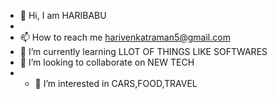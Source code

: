 - 👋 Hi, I am HARIBABU
- 
- 📫 How to reach me harivenkatraman5@gmail.com
- 🌱 I’m currently learning LLOT OF THINGS LIKE SOFTWARES 
- 💞️ I’m looking to collaborate on NEW TECH
- - 👀 I’m interested in CARS,FOOD,TRAVEL

<!---
WarFreak-25/WarFreak-25 is a ✨ special ✨ repository because its `README.md` (this file) appears on your GitHub profile.
You can click the Preview link to take a look at your changes.
--->
